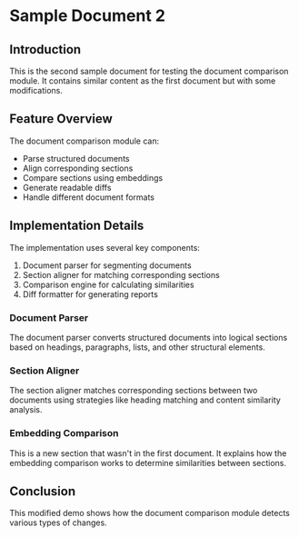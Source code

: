 # Sample Document 2

## Introduction

This is the second sample document for testing the document comparison module. It contains similar content as the first document but with some modifications.

## Feature Overview

The document comparison module can:

- Parse structured documents
- Align corresponding sections
- Compare sections using embeddings
- Generate readable diffs
- Handle different document formats

## Implementation Details

The implementation uses several key components:

1. Document parser for segmenting documents
2. Section aligner for matching corresponding sections
3. Comparison engine for calculating similarities
4. Diff formatter for generating reports

### Document Parser

The document parser converts structured documents into logical sections based on headings, paragraphs, lists, and other structural elements.

### Section Aligner

The section aligner matches corresponding sections between two documents using strategies like heading matching and content similarity analysis.

### Embedding Comparison

This is a new section that wasn't in the first document. It explains how the embedding comparison works to determine similarities between sections.

## Conclusion

This modified demo shows how the document comparison module detects various types of changes.
